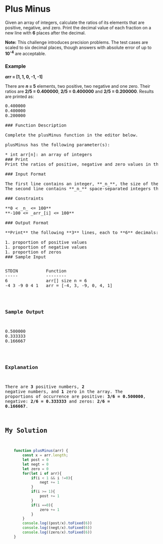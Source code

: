 # Plus Minus

Given an array of integers, calculate the ratios of its elements that are positive, negative, and zero. Print the decimal value of each fraction on a new line with **6** places after the decimal.

**Note:** This challenge introduces precision problems. The test cases are scaled to six decimal places, though answers with absolute error of up to **10<sup>-4</sup>** are acceptable.

### Example
**_arr_ = [1, 1, 0, -1, -1]**

There are **_n_ = 5** elements, two positive, two negative and one zero. Their ratios are **2/5 = 0.400000**, **2/5 = 0.400000** and **2/5 = 0.200000**. Results are printed as:

<pre>
0.400000
0.400000
0.200000
<?pre>
### Function Description

Complete the plusMinus function in the editor below.

plusMinus has the following parameter(s):

* int arr[n]: an array of integers
### Print
Print the ratios of positive, negative and zero values in the array. Each value should be printed on a separate line with **6** digits after the decimal. The function should not return a value.

### Input Format

The first line contains an integer, **_n_**, the size of the array.
The second line contains **_n_** space-separated integers that describe **_arr_[n]**.

### Constraints

**0 < _n_ <= 100**
**-100 <= _arr_[i] <= 100**

### Output Format

**Print** the following **3** lines, each to **6** decimals:

1. proportion of positive values
1. proportion of negative values
1. proportion of zeros
### Sample Input

<pre>
STDIN           Function
-----           --------
6               arr[] size n = 6
-4 3 -9 0 4 1   arr = [-4, 3, -9, 0, 4, 1]
</pre>

### Sample Output

<pre>
0.500000
0.333333
0.166667
</pre>

### Explanation

There are **3** positive numbers, **2** negative numbers, and **1** zero in the array.
The proportions of occurrence are positive: **3/6 = 0.500000**, negative: **2/6 = 0.333333** and zeros: **2/6 = 0.166667**.

## My Solution
```javascript
    function plusMinus(arr) {
        const x = arr.length;
        let post = 0
        let negt = 0
        let zero = 0
        for(let i of arr){
            if(i < 1 && i !=0){
                negt += 1
            }
            if(i >= 1){
                post += 1           
            }
            if(i ==0){
                zero += 1
            }        
        }
        console.log((post/x).toFixed(6))
        console.log((negt/x).toFixed(6))
        console.log((zero/x).toFixed(6))
    }
```